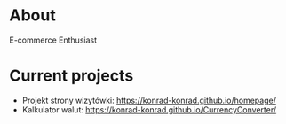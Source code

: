 # About
E-commerce Enthusiast

# Current projects
* Projekt strony wizytówki: https://konrad-konrad.github.io/homepage/
* Kalkulator walut: https://konrad-konrad.github.io/CurrencyConverter/
